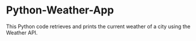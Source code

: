 # Python-Weather-App
 This Python code retrieves and prints the current weather of a city using the Weather API.
